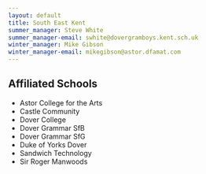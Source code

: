 ```yaml
---
layout: default
title: South East Kent
summer_manager: Steve White
summer_manager-email: swhite@dovergramboys.kent.sch.uk
winter_manager: Mike Gibson
winter_manager-email: mikegibson@astor.dfamat.com
---
```


## Affiliated Schools

- Astor College for the Arts
- Castle Community
- Dover College
- Dover Grammar SfB
- Dover Grammar SfG
- Duke of Yorks Dover
- Sandwich Technology
- Sir Roger Manwoods